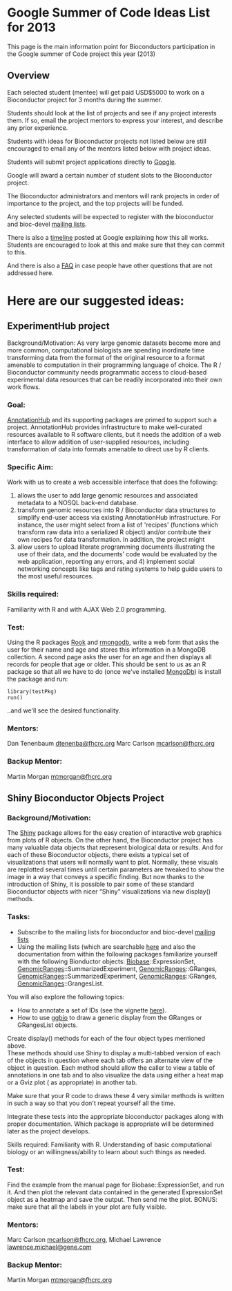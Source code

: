 # Google Summer of Code Ideas List for 2013

This page is the main information point for Bioconductors participation
in the Google summer of Code project this year (2013)

## Overview

Each selected student (mentee) will get paid USD$5000 to work on a
Bioconductor project for 3 months during the summer.

Students should look at the list of projects and see if any
project interests them. If so, email the project mentors to
express your interest, and describe any prior experience.

Students with ideas for Bioconductor projects not listed below are
still encouraged to email any of the mentors listed below with project
ideas.

Students will submit project applications directly to
[Google](http://www.google-melange.com/gsoc/homepage/google/gsoc2013).

Google will award a certain number of student slots to the
Bioconductor project.

The Bioconductor administrators and mentors will rank projects in order of
importance to the project, and the top projects will be funded.

Any selected students will be expected to register with the
bioconductor and bioc-devel [mailing lists](/help/mailing-list/).

There is also a
[timeline](http://www.google-melange.com/gsoc/events/google/gsoc2013)
posted at Google explaining how this all works.  Students are
encouraged to look at this and make sure that they can commit to this.

And there is also a
[FAQ](http://www.google-melange.com/gsoc/document/show/gsoc_program/google/gsoc2013/help_page)
in case people have other questions that are not addressed here.


# Here are our suggested ideas:

## ExperimentHub project

Background/Motivation:  As very large genomic datasets become 
more and more common, computational biologists are spending 
inordinate time transforming data from the format of the original
resource to a format amenable to computation in their programming
language of choice. The R / Bioconductor community needs programmatic
access to cloud-based experimental data resources that can be readily 
incorporated into their own work flows.  

### Goal:

[AnnotationHub](/help/annotationhub/) 
and its supporting packages are  primed to support such a project. 
AnnotationHub provides infrastructure to make well-curated resources
available to R software clients, but it needs the addition of a web
interface to allow addition of user-supplied resources, including
transformation of data into formats amenable to direct use by R clients.

### Specific Aim:

Work with us to create a web accessible interface
that does the following: 

1. allows the user to add large genomic
resources and associated metadata to a NOSQL back-end database. 
2. transform genomic resources into R / Bioconductor data structures to
simplify end-user access via existing AnnotationHub infrastructure. For instance, the user might select from a list of 'recipes' (functions which 
transform raw data into a serialized R object) and/or contribute their own
recipes for data transformation. In addition, the project might
3. allow users to upload literate programming documents illustrating the use of
their data, and the documents' code would be evaluated by the web application,
reporting any errors, and 4) implement social networking concepts like tags
and rating systems to help guide users to the most useful resources.

### Skills required:

Familiarit­y with R and with AJAX Web 2.0 programming.

### Test: 

Using the R packages 
[Rook](http://cran.r-project.org/web/packages/Rook/index.html) 
and
[rmongodb](http://cran.r-project.org/web/packages/rmongodb/index.html),
write a web form that asks the user
for their name and age and stores this information in a MongoDB collection. A
second page asks the user for an age and then displays all records for people
that age or older. This should be sent to us as an R package so that all we 
have to do (once we've installed 
[MongoDb](http://www.mongodb.org/)) is install the package and run:

    library(testPkg)
    run()

..and we'll see the desired functionality.


### Mentors: 

Dan Tenenbaum <dtenenba@fhcrc.org>  Marc Carlson <mcarlson@fhcrc.org>

### Backup Mentor: 

Martin Morgan <mtmorgan@fhcrc.org>


## Shiny Bioconductor Objects Project

### Background/Motivation:

The [Shiny](http://shiny.rstudio.org/)
package allows for the easy creation of 
interactive web graphics from plots of R objects.  On the other hand, the 
Bioconductor project has many valuable data objects that represent biological 
data or results.  And for each of these Bioconductor objects, there exists a 
typical set of visualizations that users will normally want to plot.  Normally, 
these visuals are replotted several times until certain parameters are tweaked 
to show the image in a way that conveys a specific finding.  But now thanks to 
the introduction of Shiny, it is possible to pair some of these standard 
Bioconductor objects with nicer “Shiny” visualizations via new display()
methods.



### Tasks: 

* Subscribe to the mailing lists for bioconductor and bioc-devel 
[mailing lists](/help/mailing-list/)
* Using the mailing lists (which are searchable 
[here](/help/mailing-list/) and also the 
documentation from within the following packages familiarize yourself with the 
following Bionductor objects: 
[Biobase](/packages/release/bioc/html/Biobase.html)::ExpressionSet, 
[GenomicRanges](/packages/release/bioc/html/GenomicRanges.html)::SummarizedExperiment, 
[GenomicRanges](/packages/release/bioc/html/GenomicRanges.html)::GRanges, 
[GenomicRanges](/packages/release/bioc/html/GenomicRanges.html)::SummarizedExperiment,
[GenomicRanges](/packages/release/bioc/html/GenomicRanges.html)::GRanges, 
[GenomicRanges](/packages/release/bioc/html/GenomicRanges.html)::GrangesList.


You will also explore the following topics:

* How to annotate a set of IDs (see the vignette
[here](/packages/release/bioc/vignettes/AnnotationDbi/inst/doc/IntroToAnnotationPackages.pdf)).
* How to use [ggbio](/packages/release/bioc/html/ggbio.html)
to draw a generic display from the GRanges or GRangesList 
objects. 


Create display() methods for each of the four object types mentioned above.  
These methods should use Shiny to display a multi-tabbed version of each of the 
objects in question where each tab offers an alternate view of the object in 
question.  Each method should allow the caller to view a table of annotations in
one tab and to also visualize the data using either a heat map or a Gviz plot (
as appropriate) in another tab.


Make sure that your R code to draws these 4 very similar methods is written in
such a way so that you don't repeat yourself all the time.

Integrate these tests into the appropriate bioconductor packages along with 
proper documentation.  Which package is appropriate will be determined later as
the project develops.

Skills required: Familiarity with R.  Understanding of basic computational 
biology or an willingness/ability to learn about such things as needed.

### Test:  

Find the example from the manual page for Biobase::ExpressionSet, and run it. 
And then plot the relevant data contained in the generated ExpressionSet object 
as a heatmap and save the output.  Then send me the plot.  BONUS: make sure 
that all the labels in your plot are fully visible.


### Mentors:  

Marc Carlson <mcarlson@fhcrc.org>,  Michael Lawrence <lawrence.michael@gene.com>

### Backup Mentor: 

Martin Morgan <mtmorgan@fhcrc.org>


